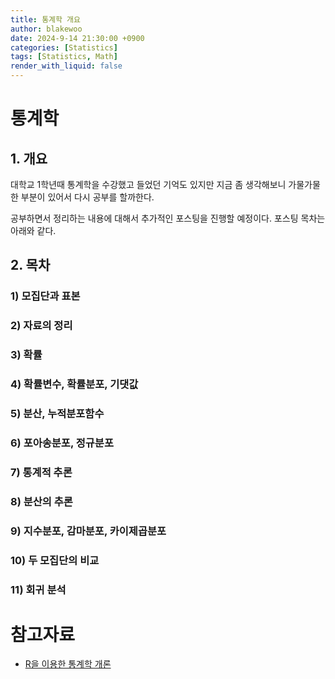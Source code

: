 ```yaml
---
title: 통계학 개요
author: blakewoo
date: 2024-9-14 21:30:00 +0900
categories: [Statistics]
tags: [Statistics, Math]
render_with_liquid: false
---
```


# 통계학
## 1. 개요
대학교 1학년때 통계학을 수강했고 들었던 기억도 있지만
지금 좀 생각해보니 가물가물한 부분이 있어서 다시 공부를 할까한다.

공부하면서 정리하는 내용에 대해서 추가적인 포스팅을 진행할 예정이다.
포스팅 목차는 아래와 같다.

## 2. 목차
### 1) 모집단과 표본
### 2) 자료의 정리
### 3) 확률
### 4) 확률변수, 확률분포, 기댓값
### 5) 분산, 누적분포함수
### 6) 포아송분포, 정규분포
### 7) 통계적 추론
### 8) 분산의 추론
### 9) 지수분포, 감마분포, 카이제곱분포
### 10) 두 모집단의 비교
### 11) 회귀 분석


# 참고자료
- [R을 이용한 통계학 개론](https://www.kmooc.kr/view/course/detail/5086?tm=20240914182522)

